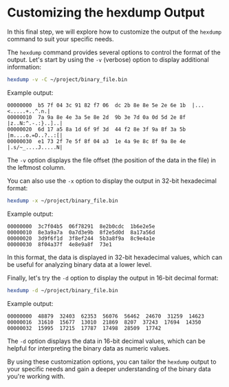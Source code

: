 # Customizing the hexdump Output

In this final step, we will explore how to customize the output of the `hexdump` command to suit your specific needs.

The `hexdump` command provides several options to control the format of the output. Let's start by using the `-v` (verbose) option to display additional information:

```bash
hexdump -v -C ~/project/binary_file.bin
```

Example output:

```
00000000  b5 7f 04 3c 91 82 f7 06  dc 2b 8e 8e 5e 2e 6e 1b  |...<.....+..^.n.|
00000010  7a 9a 8e 4e 3a 5e 8e 2d  9b 3e 7d 0a 0d 5d 2e 8f  |z..N:^.-.:}..]..|
00000020  6d 17 a5 8a 1d 6f 9f 3d  44 f2 8e 3f 9a 8f 3a 5b  |m....o.=D..?..:[|
00000030  e1 73 2f 7e 5f 8f 04 a3  1e 4a 9e 8c 8f 9a 8e 4e  |.s/~_....J.....N|
```

The `-v` option displays the file offset (the position of the data in the file) in the leftmost column.

You can also use the `-x` option to display the output in 32-bit hexadecimal format:

```bash
hexdump -x ~/project/binary_file.bin
```

Example output:

```
00000000  3c7f04b5  06f78291  8e2b0cdc  1b6e2e5e
00000010  8e3a9a7a  0a7d3e9b  8f2e5d0d  8a17a56d
00000020  3d9f6f1d  3f8ef244  5b3a8f9a  8c9e4a1e
00000030  8f04a37f  4e8e9a8f  73e1
```

In this format, the data is displayed in 32-bit hexadecimal values, which can be useful for analyzing binary data at a lower level.

Finally, let's try the `-d` option to display the output in 16-bit decimal format:

```bash
hexdump -d ~/project/binary_file.bin
```

Example output:

```
00000000  48879  32403  62353  56076  56462  24670  31259  14623
00000016  31610  15677  13010  21869  8207  37243  17694  14350
00000032  15995  17215  17787  17498  28509  17742
```

The `-d` option displays the data in 16-bit decimal values, which can be helpful for interpreting the binary data as numeric values.

By using these customization options, you can tailor the `hexdump` output to your specific needs and gain a deeper understanding of the binary data you're working with.
